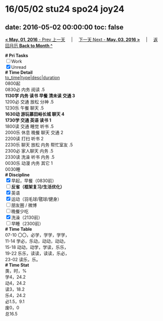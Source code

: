 # 16/05/02 stu24 spo24 joy24

date: 2016-05-02 00:00:00
toc: false
---
[**< May. 01, 2016** - Prev 上一天](/lifelogs/2016/05/d01.html) &nbsp; &nbsp; | &nbsp; &nbsp; [下一天 Next - **May. 03, 2016 >**](/lifelogs/2016/05/d03.html) &nbsp; &nbsp; |  &nbsp; &nbsp; [返回月历 **Back to Month ^**](/lifelogs/2016/05/index.html)
<br/><div><b># Pri Tasks</b></div><div><input type="checkbox"/>Work</div><div><input checked="true" type="checkbox"/>Unread</div><div><b># Time Detail</b></div><div><u>to_time|type|desc|duration</u></div><div>0800起</div><div>0830必 内务 阅读 .5</div><div><b>1130学 内务 读书 早餐 清未读 交通 3</b></div><div>1200必 交通 放松 分神 .5</div><div>1230乐 午餐 聊天 .5</div><div><b>1630动 游玩慕田峪长城 聊天 4</b></div><div><b>1730学 交通 英语 读书 1</b></div><div>1800读 交通 睡觉 听书 .5</div><div>2000乐 休息 晚餐 聊天 交通 2</div><div>2200读 打扫 听书 2</div><div>2230乐 聊天 放松 内务 帮忙室友 .5</div><div>2300必 家人聊天 内务 .5</div><div>2330读 洗澡 听书 内务 .5</div><div>0030乐 动漫 内务 其它 1</div><div>0030睡</div><div><b># Discipline</b></div><div><input checked="true" type="checkbox"/>早起，早餐（0830前）</div><div><b><input type="checkbox"/></b><b>反省（框架复习/生活优化）</b></div><div><input checked="true" type="checkbox"/>英语</div><div><input checked="true" type="checkbox"/>运动（羽毛球/毽球/健身）</div><div><input type="checkbox"/>朋友圈 / 微博</div><div><input type="checkbox"/>晚餐少吃</div><div><input checked="true" type="checkbox"/>洗澡（2130前）</div><div><input type="checkbox"/>早睡（2300前）</div><div><b># Time Table</b></div><div>07-10 〇〇，必学，学学，学学，</div><div>11-14 学必，乐动，动动，动动，</div><div>15-18 动动，动学，学读，乐乐，</div><div>19-22 乐乐，读读，读读，乐必，</div><div>23-02 读乐，乐。</div><div><b># Time Stat</b></div><div>类，时，%</div><div>学4，24.2</div><div>动4，24.2</div><div>读3，18.2</div><div>乐4，24.2</div><div>必1.5，9.1</div><div>废0，0</div><div>总16.5</div>
